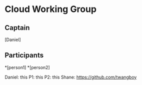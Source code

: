 # Cloud Working Group

## Captain
[Daniel]

## Participants
*[person1]
*[person2]


Daniel: this
P1: this
P2: this
Shane: https://github.com/twangboy
